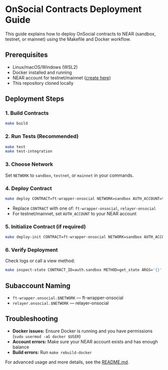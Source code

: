 # OnSocial Contracts Deployment Guide

This guide explains how to deploy OnSocial contracts to NEAR (sandbox, testnet, or mainnet) using the Makefile and Docker workflow.

## Prerequisites

- Linux/macOS/Windows (WSL2)
- Docker installed and running
- NEAR account for testnet/mainnet ([create here](https://wallet.testnet.near.org/))
- This repository cloned locally

## Deployment Steps

### 1. Build Contracts

```bash
make build
```

### 2. Run Tests (Recommended)

```bash
make test
make test-integration
```

### 3. Choose Network

Set `NETWORK` to `sandbox`, `testnet`, or `mainnet` in your commands.

### 4. Deploy Contract

```bash
make deploy CONTRACT=ft-wrapper-onsocial NETWORK=sandbox AUTH_ACCOUNT=test.near
```

- Replace `CONTRACT` with one of: `ft-wrapper-onsocial`, `relayer-onsocial`
- For testnet/mainnet, set `AUTH_ACCOUNT` to your NEAR account

### 5. Initialize Contract (if required)

```bash
make deploy-init CONTRACT=ft-wrapper-onsocial NETWORK=sandbox AUTH_ACCOUNT=test.near
```

### 6. Verify Deployment

Check logs or call a view method:

```bash
make inspect-state CONTRACT_ID=auth.sandbox METHOD=get_state ARGS='{}' NETWORK=sandbox
```

## Subaccount Naming

- `ft-wrapper.onsocial.$NETWORK` — ft-wrapper-onsocial
- `relayer.onsocial.$NETWORK` — relayer-onsocial

## Troubleshooting

- **Docker issues:** Ensure Docker is running and you have permissions (`sudo usermod -aG docker $USER`)
- **Account errors:** Make sure your NEAR account exists and has enough balance
- **Build errors:** Run `make rebuild-docker`

For advanced usage and more details, see the [README.md](../README.md).
